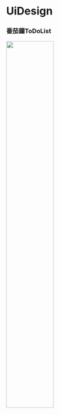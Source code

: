 # UiDesign
### 番茄鐘ToDoList
<img src="https://tw-blackbear.github.io/UiDesign/TOMO-番茄鐘2.jpg" width="50%" height="50%"></img>
